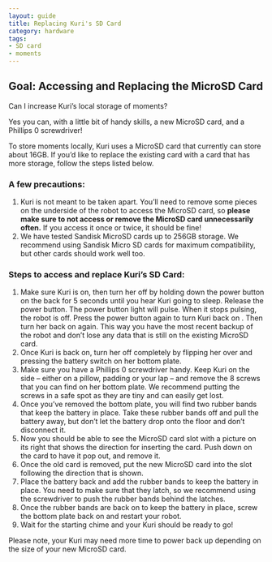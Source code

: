 ```yaml
---
layout: guide
title: Replacing Kuri's SD Card
category: hardware
tags: 
- SD card
- moments
---
```


## Goal: Accessing and Replacing the MicroSD Card
Can I increase Kuri’s local storage of moments?

Yes you can, with a little bit of handy skills, a new MicroSD card, and a Phillips 0 screwdriver!

To store moments locally, Kuri uses a MicroSD card that currently can store about 16GB. If you’d like to replace the existing card with a card that has more storage, follow the steps listed below.

### A few precautions:

1. Kuri is not meant to be taken apart. You’ll need to remove some pieces on the underside of the robot to access the MicroSD card, so **please make sure to not access or remove the MicroSD card unnecessarily often.** If you access it once or twice, it should be fine!
2. We have tested Sandisk MicroSD cards up to 256GB storage. We recommend using Sandisk Micro SD cards for maximum compatibility, but other cards should work well too.

### Steps to access and replace Kuri’s SD Card:

1. Make sure Kuri is on, then turn her off by holding down the power button on the back for 5 seconds until you hear Kuri going to sleep. Release the power button. The power button light will pulse. When it stops pulsing, the robot is off. Press the power button again to turn Kuri back on . Then turn her back on again. This way you have the most recent backup of the robot and don’t lose any data that is still on the existing MicroSD card.
2. Once Kuri is back on, turn her off completely by flipping her over and pressing the battery switch on her bottom plate.
3. Make sure you have a Phillips 0 screwdriver handy. Keep Kuri on the side – either on a pillow, padding or your lap – and remove the 8 screws that you can find on her bottom plate. We recommend putting the screws in a safe spot as they are tiny and can easily get lost.
4. Once you’ve removed the bottom plate, you will find two rubber bands that keep the battery in place. Take these rubber bands off and pull the battery away, but don’t let the battery drop onto the floor and don’t disconnect it.
5. Now you should be able to see the MicroSD card slot with a picture on its right that shows the direction for inserting the card. Push down on the card to have it pop out, and remove it.
6. Once the old card is removed, put the new MicroSD card into the slot following the direction that is shown.
7. Place the battery back and add the rubber bands to keep the battery in place. You need to make sure that they latch, so we recommend using the screwdriver to push the rubber bands behind the latches.
8. Once the rubber bands are back on to keep the battery in place, screw the bottom plate back on and restart your robot.
9. Wait for the starting chime and your Kuri should be ready to go!

Please note, your Kuri may need more time to power back up depending on the size of your new MicroSD card.
